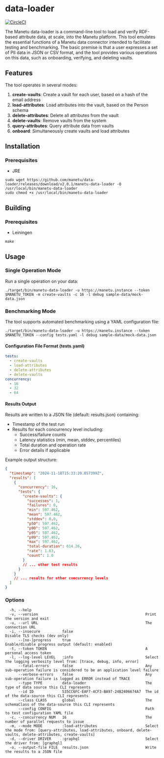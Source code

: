 # data-loader

[![CircleCI](https://circleci.com/gh/manetu/data-loader/tree/master.svg?style=svg)](https://circleci.com/gh/manetu/data-loader/tree/master)

The Manetu data-loader is a command-line tool to load and verify RDF-based attribute data, at scale, into the Manetu platform.  This tool emulates the essential functions of a Manetu data connector intended to facilitate testing and benchmarking.  The basic premise is that a user expresses a set of PII data in JSON or CSV format, and the tool provides various operations on this data, such as onboarding, verifying, and deleting vaults.

## Features

The tool operates in several modes:

1. **create-vaults**: Create a vault for each user, based on a hash of the email address
2. **load-attributes**: Load attributes into the vault, based on the Person schema
3. **delete-attributes**: Delete all attributes from the vault
4. **delete-vaults**: Remove vaults from the system
5. **query-attributes**: Query attribute data from vaults
6. **onboard**: Simultaneously create vaults and load attributes

## Installation

### Prerequisites
- JRE

```shell
sudo wget https://github.com/manetu/data-loader/releases/download/v2.0.1/manetu-data-loader -O /usr/local/bin/manetu-data-loader
sudo chmod +x /usr/local/bin/manetu-data-loader
```

## Building

### Prerequisites
- Leiningen

```shell
make
```

## Usage

### Single Operation Mode
Run a single operation on your data:

```shell
./target/bin/manetu-data-loader -u https://manetu.instance --token $MANETU_TOKEN -m create-vaults -c 16 -l debug sample-data/mock-data.json
```

### Benchmarking Mode
The tool supports automated benchmarking using a YAML configuration file:

```shell
./target/bin/manetu-data-loader -u https://manetu.instance --token $MANETU_TOKEN --config tests.yaml -l debug sample-data/mock-data.json
```

#### Configuration File Format (tests.yaml)
```yaml
tests:
  - create-vaults
  - load-attributes
  - delete-attributes
  - delete-vaults
concurrency:
  - 16
  - 32
  - 64
```

#### Results Output
Results are written to a JSON file (default: results.json) containing:
- Timestamp of the test run
- Results for each concurrency level including:
    - Success/failure counts
    - Latency statistics (min, mean, stddev, percentiles)
    - Total duration and operation rate
    - Error details if applicable

Example output structure:
```json
{
  "timestamp": "2024-11-18T15:33:20.057399Z",
  "results": [
    {
      "concurrency": 16,
      "tests": {
        "create-vaults": {
          "successes": 1,
          "failures": 0,
          "min": 597.462,
          "mean": 597.462,
          "stddev": 0.0,
          "p50": 597.462,
          "p90": 597.462,
          "p95": 597.462,
          "p99": 597.462,
          "max": 597.462,
          "total-duration": 614.26,
          "rate": 1.63,
          "count": 1.0
        }
        // ... other test results
      }
    }
    // ... results for other concurrency levels
  ]
}
```

### Options
```
  -h, --help
  -v, --version                                                 Print the version and exit
  -u, --url URL                                                 The connection URL
  -i, --insecure          false                                 Disable TLS checks (dev only)
      --[no-]progress     true                                  Enable/disable progress output (default: enabled)
  -t, --token TOKEN                                             A personal access token
  -l, --log-level LEVEL   :info                                 Select the logging verbosity level from: [trace, debug, info, error]
      --fatal-errors      false                                 Any sub-operation failure is considered to be an application level failure
      --verbose-errors    false                                 Any sub-operation failure is logged as ERROR instead of TRACE
      --type TYPE         data-loader                           The type of data source this CLI represents
      --id ID             535CC6FC-EAF7-4CF3-BA97-24B2406674A7  The id of the data-source this CLI represents
      --class CLASS       global                                The schemaClass of the data-source this CLI represents
      --config CONFIG                                           Path to test configuration YAML file
  -c, --concurrency NUM   16                                    The number of parallel requests to issue
  -m, --mode MODE         :load-attributes                      Select the mode from: [query-attributes, load-attributes, onboard, delete-vaults, delete-attributes, create-vaults]
  -d, --driver DRIVER     :graphql                              Select the driver from: [graphql]
  -o, --output-file FILE  results.json                          Write the results to a JSON file
```
